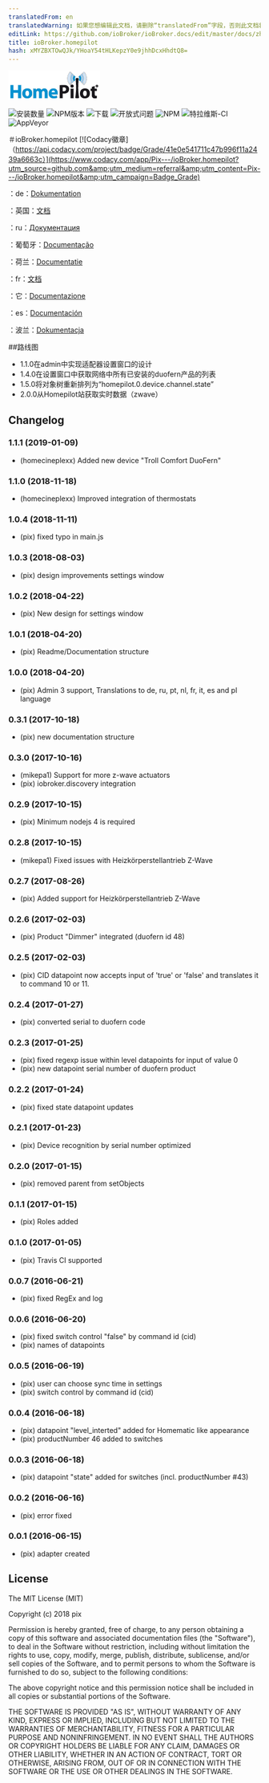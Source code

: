 ```yaml
---
translatedFrom: en
translatedWarning: 如果您想编辑此文档，请删除“translatedFrom”字段，否则此文档将再次自动翻译
editLink: https://github.com/ioBroker/ioBroker.docs/edit/master/docs/zh-cn/adapterref/iobroker.homepilot/README.md
title: ioBroker.homepilot
hash: xMYZBXTOwQJk/YHoaY54tHLKepzY0e9jhhDcxHhdtQ8=
---
```

![商标](../../../en/adapterref/iobroker.homepilot/admin/homepilot.png)

![安装数量](http://iobroker.live/badges/homepilot-stable.svg)
![NPM版本](http://img.shields.io/npm/v/iobroker.homepilot.svg)
![下载](https://img.shields.io/npm/dm/iobroker.homepilot.svg)
![开放式问题](http://githubbadges.herokuapp.com/Pix---/ioBroker.homepilot/issues.svg)
![NPM](https://nodei.co/npm/iobroker.homepilot.png?downloads=true)
![特拉维斯-CI](http://img.shields.io/travis/Pix---/ioBroker.homepilot/master.svg)
![AppVeyor](https://ci.appveyor.com/api/projects/status/github/Pix---/ioBroker.homepilot?branch=master&svg=true)

＃ioBroker.homepilot
[![Codacy徽章]（https://api.codacy.com/project/badge/Grade/41e0e541711c47b996f11a2439a6663c）](https://www.codacy.com/app/Pix---/ioBroker.homepilot?utm_source=github.com&amp;utm_medium=referral&amp;utm_content=Pix---/ioBroker.homepilot&amp;utm_campaign=Badge_Grade)

：de：[Dokumentation](/docs/de/doc_homepilot_de.md)

：英国：[文档](/docs/en/doc_homepilot_en.md)

：ru：[Документация](/docs/en/doc_homepilot_en.md)

：葡萄牙：[Documentação](/docs/en/doc_homepilot_en.md)

：荷兰：[Documentatie](/docs/en/doc_homepilot_en.md)

：fr：[文档](/docs/en/doc_homepilot_en.md)

：它：[Documentazione](/docs/en/doc_homepilot_en.md)

：es：[Documentación](/docs/en/doc_homepilot_en.md)

：波兰：[Dokumentacja](/docs/en/doc_homepilot_en.md)

##路线图
* 1.1.0在admin中实现适配器设置窗口的设计
* 1.4.0在设置窗口中获取网络中所有已安装的duofern产品的列表
* 1.5.0将对象树重新排列为“homepilot.0.device.channel.state”
* 2.0.0从Homepilot站获取实时数据（zwave）

## Changelog
### 1.1.1 (2019-01-09)
+ (homecineplexx) Added new device "Troll Comfort DuoFern"

### 1.1.0 (2018-11-18)
+ (homecineplexx) Improved integration of thermostats

### 1.0.4 (2018-11-11)
+ (pix) fixed typo in main.js

### 1.0.3 (2018-08-03)
+ (pix) design improvements settings window

### 1.0.2 (2018-04-22)
+ (pix) New design for settings window

### 1.0.1 (2018-04-20)
+ (pix) Readme/Documentation structure

### 1.0.0 (2018-04-20)
+ (pix) Admin 3 support, Translations to de, ru, pt, nl, fr, it, es and pl language

### 0.3.1 (2017-10-18)
+ (pix) new documentation structure

### 0.3.0 (2017-10-16)
+ (mikepa1) Support for more z-wave actuators
+ (pix) iobroker.discovery integration

### 0.2.9 (2017-10-15)
+ (pix) Minimum nodejs 4 is required

### 0.2.8 (2017-10-15)
+ (mikepa1) Fixed issues with Heizkörperstellantrieb Z-Wave

### 0.2.7 (2017-08-26)
+ (pix) Added support for Heizkörperstellantrieb Z-Wave

### 0.2.6 (2017-02-03)
+ (pix) Product "Dimmer" integrated (duofern id 48)

### 0.2.5 (2017-02-03)
+ (pix) CID datapoint now accepts input of 'true' or 'false' and translates it to command 10 or 11.

### 0.2.4 (2017-01-27)
* (pix) converted serial to duofern code

### 0.2.3 (2017-01-25)
* (pix) fixed regexp issue within level datapoints for input of value 0
* (pix) new datapoint serial number of duofern product

### 0.2.2 (2017-01-24)
* (pix) fixed state datapoint updates

### 0.2.1 (2017-01-23)
* (pix) Device recognition by serial number optimized

### 0.2.0 (2017-01-15)
* (pix) removed parent from setObjects

### 0.1.1 (2017-01-15)
* (pix) Roles added

### 0.1.0 (2017-01-05)
* (pix) Travis CI supported

### 0.0.7 (2016-06-21)
* (pix) fixed RegEx and log

### 0.0.6 (2016-06-20)
* (pix) fixed switch control "false" by command id (cid)
* (pix) names of datapoints

### 0.0.5 (2016-06-19)
* (pix) user can choose sync time in settings
* (pix) switch control by command id (cid)

### 0.0.4 (2016-06-18)
* (pix) datapoint "level_interted" added for Homematic like appearance
* (pix) productNumber 46 added to switches

### 0.0.3 (2016-06-18)
* (pix) datapoint "state" added for switches (incl. productNumber #43)

### 0.0.2 (2016-06-16)
* (pix) error fixed

### 0.0.1 (2016-06-15)
* (pix) adapter created

## License

The MIT License (MIT)

Copyright (c) 2018 pix

Permission is hereby granted, free of charge, to any person obtaining a copy
of this software and associated documentation files (the "Software"), to deal
in the Software without restriction, including without limitation the rights
to use, copy, modify, merge, publish, distribute, sublicense, and/or sell
copies of the Software, and to permit persons to whom the Software is
furnished to do so, subject to the following conditions:

The above copyright notice and this permission notice shall be included in all
copies or substantial portions of the Software.

THE SOFTWARE IS PROVIDED "AS IS", WITHOUT WARRANTY OF ANY KIND, EXPRESS OR
IMPLIED, INCLUDING BUT NOT LIMITED TO THE WARRANTIES OF MERCHANTABILITY,
FITNESS FOR A PARTICULAR PURPOSE AND NONINFRINGEMENT. IN NO EVENT SHALL THE
AUTHORS OR COPYRIGHT HOLDERS BE LIABLE FOR ANY CLAIM, DAMAGES OR OTHER
LIABILITY, WHETHER IN AN ACTION OF CONTRACT, TORT OR OTHERWISE, ARISING FROM,
OUT OF OR IN CONNECTION WITH THE SOFTWARE OR THE USE OR OTHER DEALINGS IN THE
SOFTWARE.